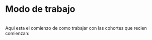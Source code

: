 # Modo de trabajo

<br>
Aqui esta el comienzo de como trabajar con las cohortes que recien comienzan:</br>

